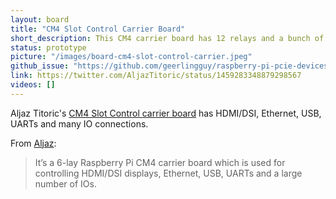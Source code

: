 ```yaml
---
layout: board
title: "CM4 Slot Control Carrier Board"
short_description: This CM4 carrier board has 12 relays and a bunch of other IO built-in.
status: prototype
picture: "/images/board-cm4-slot-control-carrier.jpeg"
github_issue: "https://github.com/geerlingguy/raspberry-pi-pcie-devices/issues/304"
link: https://twitter.com/AljazTitoric/status/1459283348879298567
videos: []
---
```

Aljaz Titoric's [CM4 Slot Control carrier board](https://twitter.com/AljazTitoric/status/1459283348879298567) has HDMI/DSI, Ethernet, USB, UARTs and many IO connections.

From [Aljaz](https://twitter.com/AljazTitoric):
> It’s a 6-lay Raspberry Pi CM4 carrier board which is used for controlling HDMI/DSI displays, Ethernet, USB, UARTs and a large number of IOs.
